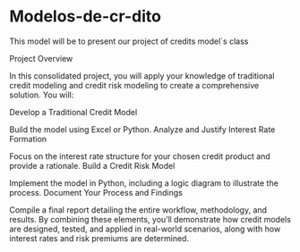 # Modelos-de-cr-dito
This model will be to present our project of credits model´s class

Project Overview

In this consolidated project, you will apply your knowledge of traditional credit modeling and credit risk modeling to create a comprehensive solution. You will:

Develop a Traditional Credit Model

Build the model using Excel or Python.
Analyze and Justify Interest Rate Formation

Focus on the interest rate structure for your chosen credit product and provide a rationale.
Build a Credit Risk Model

Implement the model in Python, including a logic diagram to illustrate the process.
Document Your Process and Findings

Compile a final report detailing the entire workflow, methodology, and results.
By combining these elements, you’ll demonstrate how credit models are designed, tested, and applied in real-world scenarios, along with how interest rates and risk premiums are determined.